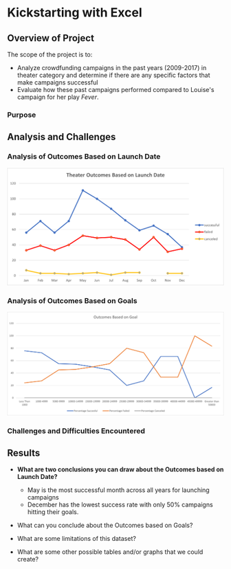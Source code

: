 # Kickstarting with Excel

## Overview of Project
The scope of the project is to:
- Analyze crowdfunding campaigns in the past years (2009-2017) in theater category and determine if there are any specific factors that make campaigns successful
- Evaluate how these past campaigns performed compared to Louise's campaign for her play *Fever*.

### Purpose

## Analysis and Challenges


### Analysis of Outcomes Based on Launch Date
![](/resources/Theater_Outcomes_vs_Launch.png)


### Analysis of Outcomes Based on Goals
![](/resources/Outcomes_vs_Goals.png)

### Challenges and Difficulties Encountered

## Results

- **What are two conclusions you can draw about the Outcomes based on Launch Date?**
	- May is the most successful month across all years for launching campaigns 
	- December has the lowest success rate with only 50% campaigns hitting their goals.

- What can you conclude about the Outcomes based on Goals?

- What are some limitations of this dataset?

- What are some other possible tables and/or graphs that we could create?
